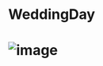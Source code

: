 # WeddingDay
# ![image](https://github.com/Sardorbek9343/WeddingDay/assets/137094148/3ea50a31-6b6d-4f32-9f98-ae29fdb79730)
